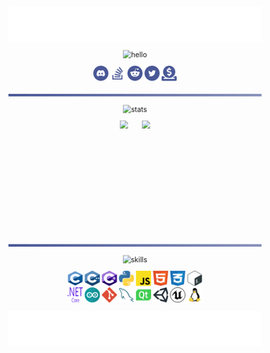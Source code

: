 <p align='center'><img src="resources/svg/header.svg"></p>

<p align='center'><img src="https://readme-typing-svg.herokuapp.com?font=Fira+Code&weight=700&size=24&duration=3000&pause=100&color=4A5897&center=true&vCenter=true&width=435&lines=Wecome+to+my+profile;I'm+ByteCorum" alt="hello" /></p>

<p align='center'>
<a href="https://discordapp.com/users/798503509522645012/"><img src="resources/svg/discord.svg" width="30" height="30" fill="#4A5897"></a>
<a href="https://stackoverflow.com/users/26622521/bytecorum"><img src="resources/svg/stackoverflow.svg" width="30" height="30" fill="#4A5897"></a>
<a href="https://www.reddit.com/user/ByteCorum/"><img src="resources/svg/reddit.svg" width="30" height="30" fill="#4A5897"></a>
<a href="https://x.com/ByteCorum"><img src="resources/svg/twitter.svg" width="30" height="30" fill="#4A5897"></a>
<a href="https://ko-fi.com/bytecorum"><img src="resources/svg/donate.svg" width="30" height="30" fill="#4A5897"></a>
</a>
</p>

<p align='center'><img src="resources/svg/line.svg" width="750" ></p>

<!--<p align='center'><img src="https://github-widgetbox.vercel.app/api/profile?username=bytecorum&data=followers,repositories,stars,commits&theme=nautilus" width="800"></p>

<p align='center'><img src="https://github-widgetbox.vercel.app/api/skills?languages=cpp,csharp,c,python,js,html,css,bash,json,mysql,powershell,lua,markdown&theme=nautilus" width="800"></p>-->

<p align='center'><img src="https://readme-typing-svg.herokuapp.com?font=Fira+Code&weight=500&size=20&duration=3000&pause=3100&color=4A5897&center=true&vCenter=true&width=435&lines=Github Statistic" alt="stats" /></p>

<p align='center'>
  <img src="https://github-readme-stats.vercel.app/api/?username=bytecorum&rank_icon=github&show_icons=true&show=reviews&hide_rank=true&theme=tokyonight&border_color=384373&bg_color=384373&text_color=E7E7E7&title_color=7186E6&border_radius=15&ring_color=608DD9&card_width=340" height="220" style="display:inline-block;">
  &nbsp;&nbsp;&nbsp;&nbsp;&nbsp;
  <img src="https://github-readme-stats.vercel.app/api/top-langs/?username=bytecorum&hide_progress=false&layout=donut&size_weight=0.5&count_weight=0.5&theme=tokyonight&border_color=384373&bg_color=384373&text_color=E7E7E7&title_color=7186E6&border_radius=15&card_width=280" height="220" style="display:inline-block;">
</p>

<p align='center'><img src="resources/svg/line.svg" width="750" ></p>

<p align='center'><img src="https://readme-typing-svg.herokuapp.com?font=Fira+Code&weight=500&size=20&duration=3000&pause=3100&color=4A5897&center=true&vCenter=true&width=435&lines=My Tech Stack" alt="skills" /></p>

<p align='center'>
<img src="resources/svg/c.svg" width="30" height="30"></a>
<img src="resources/svg/cpp.svg" width="30" height="30"></a>
<img src="resources/svg/csharp.svg" width="30" height="30"></a>
<img src="resources/svg/python.svg" width="30" height="30"></a>
<img src="resources/svg/javascript.svg" width="30" height="30"></a>
<img src="resources/svg/html.svg" width="30" height="30"></a>
<img src="resources/svg/css.svg" width="30" height="30"></a>
<img src="resources/svg/bash.svg" width="30" height="30"><br>
<img src="resources/svg/dotnet.svg" width="30" height="30">
<img src="resources/svg/arduino.svg" width="30" height="30">
<img src="resources/svg/git.svg" width="30" height="30">
<img src="resources/svg/mysql.svg" width="30" height="30">
<img src="resources/svg/at.svg" width="30" height="30">
<img src="resources/svg/unity.svg" width="30" height="30">
<img src="resources/svg/ue.svg" width="30" height="30">
<img src="resources/svg/linux.svg" width="30" height="30">
</p>

<!--<p align='center'>
  <img src="https://github-readme-stats.vercel.app/api/pin?username=bytecorum&repo=DragonBurn&theme=tokyonight&border_color=162238&bg_color=162238&text_color=BFBFBF&title_color=EAB622&border_radius=15" width="370" style="display:inline-block;">
    &nbsp;&nbsp;&nbsp;&nbsp;&nbsp;
  <img src="https://github-readme-stats.vercel.app/api/pin?username=bytecorum&repo=BIOS&theme=tokyonight&border_color=162238&bg_color=162238&text_color=BFBFBF&title_color=EAB622&border_radius=15" width="370" style="display:inline-block;">
</p>

<p align='center'>
  <img src="https://github-readme-stats.vercel.app/api/pin?username=bytecorum&repo=Py-Shield&theme=tokyonight&border_color=162238&bg_color=162238&text_color=BFBFBF&title_color=EAB622&border_radius=15" width="370" style="display:inline-block;">
    &nbsp;&nbsp;&nbsp;&nbsp;&nbsp;
  <img src="https://github-readme-stats.vercel.app/api/pin?username=bytecorum&repo=Developers-Life&theme=tokyonight&border_color=162238&bg_color=162238&text_color=BFBFBF&title_color=EAB622&border_radius=15" width="370" style="display:inline-block;">
</p>-->

<p align='center'><img src="resources/svg/footer.svg"></p>
